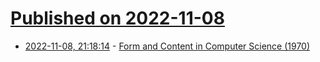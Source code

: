 # [Published on 2022-11-08](index.md)

* [2022-11-08, 21:18:14](https://news.ycombinator.com/item?id=33524431) - [Form and Content in Computer Science (1970)](https://web.media.mit.edu/~minsky/papers/TuringLecture/TuringLecture.html)
